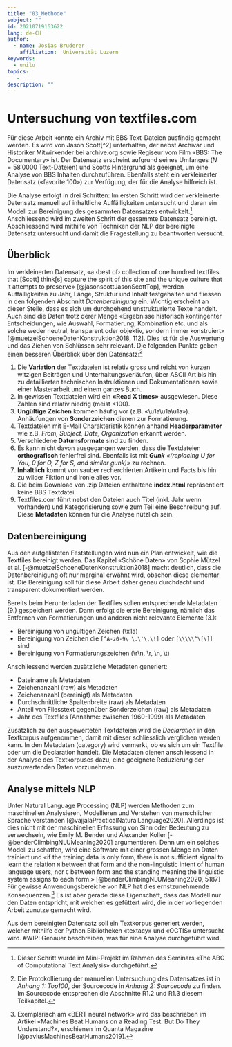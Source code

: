 ```yaml
---
title: "03_Methode"
subject: ""
id: 20210719163622
lang: de-CH
author:
  - name: Josias Bruderer
    affiliation:  Universität Luzern
keywords:
  - unilu
topics:
   - 
description: ""
---
```


# Untersuchung von textfiles.com

Für diese Arbeit konnte ein Archiv mit BBS Text-Dateien ausfindig gemacht werden. Es wird von Jason Scott[^2] unterhalten, der nebst Archivar und Historiker Mitwirkender bei archive.org sowie Regiseur vom Film «BBS: The Documentary» ist. Der Datensatz erscheint aufgrund seines Umfanges ($N=58'0000$ Text-Dateien) und Scotts Hintergrund als geeignet, um eine Analyse von BBS Inhalten durchzuführen. Ebenfalls steht ein verkleinerter Datensatz («favorite 100») zur Verfügung, der für die Analyse hilfreich ist.

Die Analyse erfolgt in drei Schritten: Im ersten Schritt wird der verkleinerte Datensatz manuell auf inhaltliche Auffälligkeiten untersucht und daran ein Modell zur Bereinigung des gesammten Datensatzes entwickelt.[^7] Anschliessend wird im zweiten Schritt der gesammte Datensatz bereinigt. Abschliessend wird mithilfe von Techniken der NLP der bereinigte Datensatz untersucht und damit die Fragestellung zu beantworten versucht.   

## Überblick

Im verkleinerten Datensatz, «a ‹best of› collection of one hundred textfiles that [Scott] think[s] capture the spirit of this site and the unique culture that it attempts to preserve» [@jasonscottJasonScottTop], werden Auffälligkeiten zu Jahr, Länge, Struktur und Inhalt festgehalten und fliessen in den folgenden Abschnitt *Datenbereinigung* ein. Wichtig erscheint an dieser Stelle, dass es sich um durchgehend unstrukturierte Texte handelt. Auch sind die Daten trotz derer Menge «Ergebnisse historisch kontingenter Entscheidungen, wie Auswahl, Formatierung, Kombination etc. und als solche weder neutral, transparent oder objektiv, sondern immer konstruiert» [@muetzelSchoeneDatenKonstruktion2018, 112]. Dies ist für die Auswertung und das Ziehen von Schlüssen sehr relevant. Die folgenden Punkte geben einen besseren Überblick über den Datensatz:[^8]

1. Die **Variation** der Textdateien ist relativ gross und reicht von kurzen witzigen Beiträgen und Unterhaltungsverläufen, über ASCII Art bis hin zu detaillierten technischen Instruktionen und Dokumentationen sowie einer Masterarbeit und einem ganzes Buch.
2. In gewissen Textdateien wird ein **«Read X times»** ausgewiesen. Diese Zahlen sind relativ niedrig (meist <100). 
3. **Ungültige Zeichen** kommen häufig vor (z.B. «\\u1a\\u1a\\u1a»). Anhäufungen von **Sonderzeichen** dienen zur Formatierung.
4. Textdateien mit E-Mail Charakteristik können anhand **Headerparameter** wie z.B. *From, Subject, Date, Organization* erkannt werden.
5. Verschiedene **Datumsformate** sind zu finden.
6. Es kann nicht davon ausgegangen werden, dass die Textdateien **orthografisch** fehlerfrei sind. Ebenfalls ist mit ***Gunk** «(replacing U for You, 0 for O, Z for S, and similar gunk)»* zu rechnen.
7. **Inhaltlich** kommt von sauber recherchierten Artikeln und Facts bis hin zu wilder Fiktion und Ironie alles vor. 
8. Die beim Download von .zip Dateien enthaltene **index.html** repräsentiert keine BBS Textdatei.
9. Textfiles.com führt nebst den Dateien auch Titel (inkl. Jahr wenn vorhanden) und Kategorisierung sowie zum Teil eine Beschreibung auf. Diese **Metadaten** können für die Analyse nützlich sein.

## Datenbereinigung

Aus den aufgelisteten Feststellungen wird nun ein Plan entwickelt, wie die Textfiles bereinigt werden. Das Kapitel «Schöne Daten» von Sophie Mützel et al. [-@muetzelSchoeneDatenKonstruktion2018] macht deutlich, dass die Datenbereinigung oft nur marginal erwähnt wird, obschon diese elementar ist. Die Bereinigung soll für diese Arbeit daher genau durchdacht und transparent dokumentiert werden.

Bereits beim Herunterladen der Textfiles sollen entsprechende Metadaten (9.) gespeichert werden. Dann erfolgt die erste Bereinigung, nämlich das Entfernen von Formatierungen und anderen nicht relevante Elemente (3.):

* Bereinigung von ungültigen Zeichen (\\x1a)
* Bereinigung von Zeichen die `[^A-z0-9\ \.\'\,\!]` oder `[\\\\\^\[\]]` sind
* Bereinigung von Formatierungszeichen (\\r\\n, \\r, \\n, \\t)

Anschliessend werden zusätzliche Metadaten generiert:

* Dateiname als Metadaten
* Zeichenanzahl (raw) als Metadaten
* Zeichenanzahl (bereinigt) als Metadaten
* Durchschnittliche Spaltenbreite (raw) als Metadaten
* Anteil von Fliesstext gegenüber Sonderzeichen (raw) als Metadaten
* Jahr des Textfiles (Annahme: zwischen 1960-1999) als Metadaten

Zusätzlich zu den ausgewerteten Textdateien wird die *Declaration* in den Textkorpus aufgenommen, damit mit dieser schliesslich verglichen werden kann. In den Metadaten (category) wird vermerkt, ob es sich um ein Textfile oder um die Declaration handelt. Die Metadaten dienen anschliessend in der Analyse des Textkorpuses dazu, eine geeignete Reduzierung der auszuwertenden Daten vorzunehmen.


## Analyse mittels NLP

Unter Natural Language Processing (NLP) werden Methoden zum maschinellen Analysieren, Modellieren und Verstehen von menschlicher Sprache verstanden [@vajjalaPracticalNaturalLanguage2020]. Allerdings ist dies nicht mit der maschinellen Erfassung von Sinn oder Bedeutung zu verwechseln, wie Emily M. Bender und Alexander Koller [-@benderClimbingNLUMeaning2020] argumentieren. Denn um ein solches Modell zu schaffen, wird eine Software mit einer grossen Menge an Daten trainiert und «if the training data is only form, there is not sufficient signal to learn the relation `M` between that form and the non-linguistic intent of human language users, nor `C` between form and the standing meaning the linguistic system assigns to each form.» [@benderClimbingNLUMeaning2020, 5187] Für gewisse Anwendungsbereiche von NLP hat dies ernstzunehmende Konsequenzen.[^9] Es ist aber gerade diese Eigenschaft, dass das Modell nur den Daten entspricht, mit welchen es gefüttert wird, die in der vorliegenden Arbeit zunutze gemacht wird. 

Aus dem bereinigten Datensatz soll ein Textkorpus generiert werden, welcher mithilfe der Python Bibliotheken «textacy» und «OCTIS» untersucht wird. #WIP: Genauer beschreiben, was für eine Analyse durchgeführt wird.









[^7]: Dieser Schritt wurde im Mini-Projekt im Rahmen des Seminars «The ABC of Computational Text Analysis» durchgeführt.
[^8]: Die Protokollierung der manuellen Untersuchung des Datensatzes ist in *Anhang 1: Top100*, der Sourcecode in *Anhang 2: Sourcecode* zu finden. Im Sourcecode entsprechen die Abschnitte R1.2 und R1.3 diesem Teilkapitel. 
[^9]: Exemplarisch am «BERT neural network» wird das beschrieben im Artikel «Machines Beat Humans on a Reading Test. But Do They Understand?», erschienen im Quanta Magazine [@pavlusMachinesBeatHumans2019].